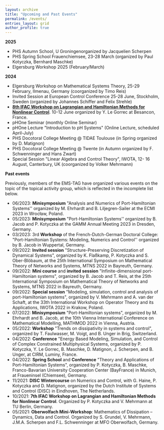 ```yaml
---
layout: archive
title: "Upcoming and Past Events"
permalink: /events/
entries_layout: grid
author_profile: true
---
```


**2025**

- PHS Autumn School, U Groningenorganized by Jacquelien Scherpen
- PHS Spring School Frauenchiemsee, 23-28 March (organized by Paul Kotyczka, Bernhard Maschke)
- Elgersburg Workshop 2025 (February/March)
  
**2024**

- Elgersburg Workshop on Mathematical Systems Theory,  25-29 February, Ilmenau, Germany (coorganized by Timo Reis)
- Invited Session at European Control Conference 25-28 June, Stockholm, Sweden (organized by Johannes Schiffer and Felix Strehle)
- [**8th IFAC Workshop on Lagrangian and Hamiltonian Methods for Nonlinear Control**](https://conferences.ifac-control.org/lhmnc24/). 10-12 June organized by Y. Le Gorrec at Besancon, France.
- pHOne Seminar (monthly Online Seminar)
- pHOne Lecture "Introduction to pH Systems" (Online Lecture, scheduled April-July)
- PHS Docotoral College Meeting @ TIDAE Toulouse (in Spring organized by D. Matignon)
- PHS Docotoral College Meeting @ Twente (in Autumn organized by F. Schwenninger and Hans Zwart)
- Special Session "Linear Algebra and Control Theory", IWOTA, 12- 16 August, Canterbury, UK (coorganized by Volker Mehrmann)


**Past events**

Previously, members of the EMS-TAG have organized various events on the topic of the topical activity group, which is reflected in the incomplete list below.

- 06/2023: **Minisymposium** "Analysis and Numerics of Port-Hamiltonian Systems'' organized by M. Ehrhardt and B. Liljegren-Sailer at the ECMI 2023 in Wrocław, Poland.
- 05/2023:  **Minisymposium** "Port-Hamiltonian Systems'' organized by B. Jacob and  P. Kotyczka at the GAMM Annual Meeting 2023 in Dresden, Germany.
- 03/2023: 3rd **Workshop** of the  French-Dutch-German Doctoral College: "Port-Hamiltonian Systems: Modeling, Numerics and Control'' organized by B.  Jacob in Wuppertal, Germany.
- 09/2022: **Invited session** "Structure-Preserving Discretization of Dynamical Systems", organized by K. Flaßkamp, P. Kotyczka and S. Ober-Blöbaum,  at the 25th  International Symposium on Mathematical Theory of Networks and Systems, MTNS 2022 in Bayreuth, Germany.
- 09/2022: **Mini course** and **invited session** "Infinite-dimensional port-Hamiltonian systems", organized by B. Jacob and T. Reis, at the 25th International Symposium on Mathematical Theory of Networks and Systems, MTNS 2022 in Bayreuth, Germany.
- 09/2022: **Special session** "Modeling, simulation, control and analysis of port-Hamiltonian systems", organized by V. Mehrmann and A. van der Schaft, at the 33th International Workshop on Operator Theory and its Applications, IWOTA 2022 in Krakow, Poland.
- 07/2022: **Minisymposium**  "Port-Hamiltonian systems", organized by  M. Ehrhardt and B. Jacob,  at the 10th Vienna International Conference on Mathematical Modelling, MATHMOD 2022 in Vienna, Austria.
- 05/2022: **Workshop** "Trends on dissipativity in systems and control", organized by T. Faulwasser, M. Voigt, and B. Unger in Brig, Switzerland.
- 04/2022:  **Conference** "Energy Based Modeling, Simulation, and Control of Complex Constrained Multiphysical Systems, organized by P. Kotyczka, Y. Le Gorrec, B. Maschke, D. Matignon, J. Scherpen, and B. Unger, at CIRM, Luminy, France.
- 04/2022:  **Spring School** and **Conference** "Theory and Applications of Port-Hamiltonian Systems", organized by P. Kotyczka, B. Maschke, Franco-Bavarian University Cooperation Center (BayFrance) in Munich, at Fraueninsel (Chiemsee), Germany.
- 11/2021: **DISC Wintercourse** on Numerics and Control, with G. Haine, P. Kotyczka and D. Matignon, organized by the Dutch Institute of Systems and Control (DISC) in Eindhoven, The Netherlands.
- 10/2021:  **7th IFAC Workshop on Lagrangian and Hamiltonian Methods for Nonlinear Control**. Organized by P. Kotyczka and V. Mehrmann at TU Berlin, Germany.
- 05/2021:  **Oberwolfach Mini-Workshop**: Mathematics of Dissipation – Dynamics, Data and Control. Organized by S. Grundel, V. Mehrmann, J.M.A. Scherpen and F.L. Schwenninger at MFO Oberwolfach, Germany.


